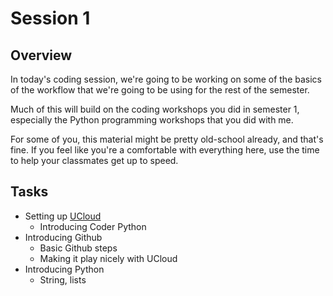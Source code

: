 # Session 1

## Overview

In today's coding session, we're going to be working on some of the basics of the workflow that we're going to be using for the rest of the semester.

Much of this will build on the coding workshops you did in semester 1, especially the Python programming workshops that you did with me.

For some of you, this material might be pretty old-school already, and that's fine. If you feel like you're a comfortable with everything here, use the time to help your classmates get up to speed. 

## Tasks

- Setting up [UCloud](https://cloud.sdu.dk)
    - Introducing Coder Python
- Introducing Github
    - Basic Github steps
    - Making it play nicely with UCloud
- Introducing Python
    - String, lists


